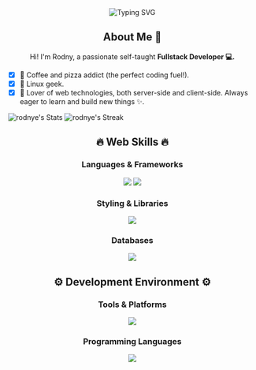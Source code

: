 <div align="center">
  <img src="https://readme-typing-svg.demolab.com?font=Pixelify+Sans&weight=500&pause=1000&color=F78800&center=true&vCenter=true&width=435&lines=Hi+there!+My+name+is+Rodny+Estrada%F0%9F%91%8B%F0%9F%8F%BC;I'm+a+Fullstack+developer+%F0%9F%8D%8A" alt="Typing SVG" />
</div>

<div align="center">
  <h2> About Me 🍊 </h2>
</div>

<p align="center">
  Hi! I'm Rodny, a passionate self-taught <b>Fullstack Developer 💻.</b>
</p>

- [x] 🍕 Coffee and pizza addict (the perfect coding fuel!).  
- [x] 🐧 Linux geek.  
- [x] 🤖 Lover of web technologies, both server-side and client-side. Always eager to learn and build new things ✨.

![rodnye's Stats](https://github-readme-stats.vercel.app/api?username=rodnye&theme=slateorange&show_icons=true&hide_border=true&count_private=true)
![rodnye's Streak](https://github-readme-streak-stats.herokuapp.com/?user=rodnye&theme=slateorange&hide_border=true)

<div align="center">
  <h2>🔥 Web Skills 🔥</h2>
</div>

<div align="center">
  <h3>Languages & Frameworks</h3>
  <img src="https://skillicons.dev/icons?i=html,css,js,ts,nodejs"/>
  <img src="https://skillicons.dev/icons?i=react,vue,angular,astro,electron"/>
  
</div>

<div align="center">
  <h3>Styling & Libraries</h3>
  <img src="https://skillicons.dev/icons?i=tailwind,bootstrap,mui,webpack,vite"/>
</div>

<div align="center">
  <h3>Databases</h3>
  <img src="https://skillicons.dev/icons?i=mongodb,postgres"/>
</div>

<div align="center">
  <h2> ⚙️ Development Environment ⚙️</h2>
</div>
<div align="center">
  <h3>Tools & Platforms</h3>
  <img src="https://skillicons.dev/icons?i=linux,git,docker,aws,azure"/>
</div>

<div align="center">
  <h3>Programming Languages</h3>
  <img src="https://skillicons.dev/icons?i=c,cpp,java,py"/>
</div>

